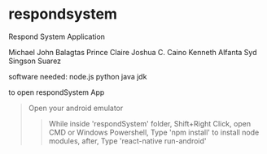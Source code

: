 # respondsystem
Respond System Application

Michael John Balagtas
Prince Claire Joshua C. Caino
Kenneth Alfanta
Syd Singson Suarez

software needed:
node.js
python
java jdk

to open respondSystem App

>Open your android emulator 
>>While inside 'respondSystem' folder,
Shift+Right Click, open CMD or Windows Powershell,
Type 'npm install' to install node modules,
after,
Type 'react-native run-android'

